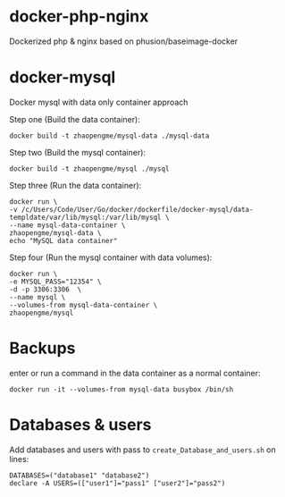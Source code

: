 # docker-php-nginx
Dockerized php &amp; nginx based on phusion/baseimage-docker


docker-mysql
============

Docker mysql with data only container approach

Step one (Build the data container):

    docker build -t zhaopengme/mysql-data ./mysql-data

Step two (Build the mysql container):

    docker build -t zhaopengme/mysql ./mysql

Step three (Run the data container):
    
    docker run \
    -v /c/Users/Code/User/Go/docker/dockerfile/docker-mysql/data-templdate/var/lib/mysql:/var/lib/mysql \
    --name mysql-data-container \
    zhaopengme/mysql-data \
    echo "MySQL data container"

Step four (Run the mysql container with data volumes):

    docker run \
    -e MYSQL_PASS="12354" \
    -d -p 3306:3306  \
    --name mysql \
    --volumes-from mysql-data-container \
    zhaopengme/mysql

# Backups

enter or run a command in the data container as a normal container:

    docker run -it --volumes-from mysql-data busybox /bin/sh

# Databases & users

Add databases and users with pass to ``create_Database_and_users.sh`` on lines:

    DATABASES=("database1" "database2")
    declare -A USERS=(["user1"]="pass1" ["user2"]="pass2")
